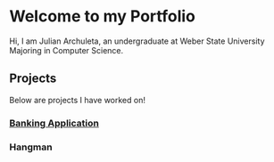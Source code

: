 # Welcome to my Portfolio
Hi, I am Julian Archuleta, an undergraduate at Weber State University Majoring in Computer Science.
## Projects
Below are projects I have worked on!
### [Banking Application](Banking-Application)
### Hangman

